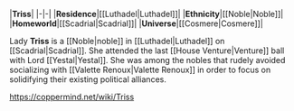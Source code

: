 |**Triss**|
|-|-|
|**Residence**|[[Luthadel\|Luthadel]]|
|**Ethnicity**|[[Noble\|Noble]]|
|**Homeworld**|[[Scadrial\|Scadrial]]|
|**Universe**|[[Cosmere\|Cosmere]]|

Lady **Triss** is a [[Noble\|noble]] in [[Luthadel\|Luthadel]] on [[Scadrial\|Scadrial]].
She attended the last [[House Venture\|Venture]] ball with Lord [[Yestal\|Yestal]]. She was among the nobles that rudely avoided socializing with [[Valette Renoux\|Valette Renoux]] in order to focus on solidifying their existing political alliances.



https://coppermind.net/wiki/Triss